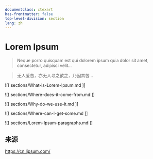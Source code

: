 ```yaml
---
documentclass: ctexart
has-frontmatter: false
top-level-division: section
lang: zh
---
```


# Lorem Ipsum

> Neque porro quisquam est qui dolorem ipsum quia dolor sit amet, consectetur, adipisci velit...

> 无人爱苦，亦无人寻之欲之，乃因其苦...

![[ sections/What-is-Lorem-Ipsum.md ]]

![[ sections/Where-does-it-come-from.md ]]

![[ sections/Why-do-we-use-it.md ]]

![[ sections/Where-can-I-get-some.md ]]

![[ sections/Lorem-Ipsum-paragraphs.md ]]

## 来源

<https://cn.lipsum.com/>